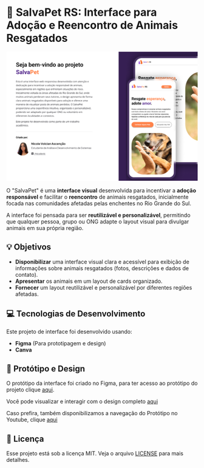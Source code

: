 # 🐾 SalvaPet RS: Interface para Adoção e Reencontro de Animais Resgatados

<p align="center">  
   <img src="banner.png" alt="Banner do projeto"/> 
</p>


O "SalvaPet" é uma **interface visual** desenvolvida para incentivar a **adoção responsável** e facilitar o **reencontro** de animais resgatados, inicialmente focada nas comunidades afetadas pelas enchentes no Rio Grande do Sul.

A interface foi pensada para ser **reutilizável e personalizável**, permitindo que qualquer pessoa, grupo ou ONG adapte o layout visual para divulgar animais em sua própria região.

## 💡 Objetivos

* **Disponibilizar** uma interface visual clara e acessível para exibição de informações sobre animais resgatados (fotos, descrições e dados de contato).
* **Apresentar** os animais em um layout de cards organizado.
* **Fornecer** um layout reutilizável e personalizável por diferentes regiões afetadas.


## 💻 Tecnologias de Desenvolvimento

Este projeto de interface foi desenvolvido usando:

* **Figma** (Para prototipagem e design)
* **Canva**


## 🎨 Protótipo e Design

O protótipo da interface foi criado no Figma, para ter acesso ao protótipo do projeto clique [aqui](https://www.figma.com/proto/OQzlcOmfG3XT2b4NnfNNl3/Projeto-de-Interface-do-SalvaPet-RS?node-id=0-1&t=mD5bFMJjPKMHRzmC-1).

Você pode visualizar e interagir com o design completo [aqui](https://www.figma.com/community/file/1553526653365981327)

Caso prefira, também disponibilizamos a navegação do Protótipo no Youtube, clique [aqui](https://youtu.be/PLXUkj1LAic?si=xWAjJccm-xt7aAXM)

## 📝 Licença

Esse projeto está sob a licença MIT. Veja o arquivo [LICENSE](./license.txt) para mais detalhes.
